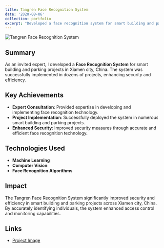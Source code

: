 ```yaml
---
title: Tangren Face Recognition System
date: '2020-08-06'
collection: portfolio
excerpt: "Developed a face recognition system for smart building and parking projects in Xiamen city, China, resulting in the successful implementation of numerous projects. <br/><img src='/images/portfolio/tengrem.png' width='300'>"
---
```


![Tangren Face Recognition System](../../images/portfolio/tangrem.png)

## Summary
As an invited expert, I developed a **Face Recognition System** for smart building and parking projects in Xiamen city, China. The system was successfully implemented in dozens of projects, enhancing security and efficiency.

## Key Achievements
- **Expert Consultation**: Provided expertise in developing and implementing face recognition technology.
- **Project Implementation**: Successfully deployed the system in numerous smart building and parking projects.
- **Enhanced Security**: Improved security measures through accurate and efficient face recognition technology.

## Technologies Used
- **Machine Learning**
- **Computer Vision**
- **Face Recognition Algorithms**

## Impact
The Tangren Face Recognition System significantly improved security and efficiency in smart building and parking projects across Xiamen city, China. By accurately identifying individuals, the system enhanced access control and monitoring capabilities.

## Links
- [Project Image](../files/projects/tangrem/tangrem.png) <!-- Replace with the actual image if available -->
